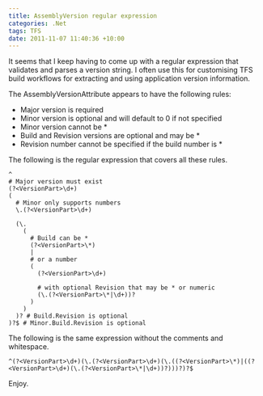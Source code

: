 ```yaml
---
title: AssemblyVersion regular expression
categories: .Net
tags: TFS
date: 2011-11-07 11:40:36 +10:00
---
```


It seems that I keep having to come up with a regular expression that validates and parses a version string. I often use this for customising TFS build workflows for extracting and using application version information.  

The AssemblyVersionAttribute appears to have the following rules:

* Major version is required
* Minor version is optional and will default to 0 if not specified
* Minor version cannot be *
* Build and Revision versions are optional and may be *
* Revision number cannot be specified if the build number is *

The following is the regular expression that covers all these rules.

<!--more-->

```text
^
# Major version must exist
(?<VersionPart>\d+)
(
  # Minor only supports numbers
  \.(?<VersionPart>\d+)

  (\.
    (
      # Build can be *
      (?<VersionPart>\*)
      |
      # or a number
      (
        (?<VersionPart>\d+)

        # with optional Revision that may be * or numeric
        (\.(?<VersionPart>\*|\d+))?
      )
    )
  )? # Build.Revision is optional
)?$ # Minor.Build.Revision is optional
```

The following is the same expression without the comments and whitespace.

```text
^(?<VersionPart>\d+)(\.(?<VersionPart>\d+)(\.((?<VersionPart>\*)|((?<VersionPart>\d+)(\.(?<VersionPart>\*|\d+))?)))?)?$
```

Enjoy.
